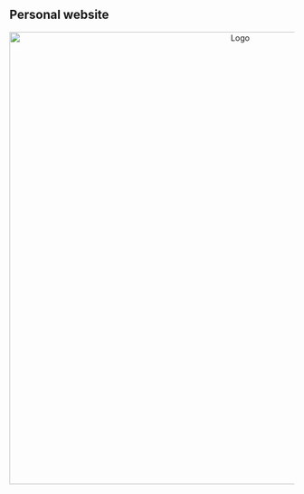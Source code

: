 ## Personal website

<p align="center">
  <img src="https://irangarcia.co/og-image.png" alt="Logo" width="800px">
</p>
  